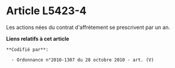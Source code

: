 # Article L5423-4

Les actions nées du contrat d'affrètement se prescrivent par un an.

**Liens relatifs à cet article**

	**Codifié par**:

	  - Ordonnance n°2010-1307 du 28 octobre 2010 - art. (V)
